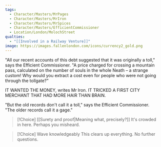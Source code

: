 ```yaml
---
tags:
  - Character/Masters/MrPages
  - Character/Masters/MrIron
  - Character/Masters/MrSpices
  - Character/Masters/EfficientCommissioner
  - Location/London/MolochStreet
qualties:
  - "[[Involved in a Railway Venture]]"
image: https://images.fallenlondon.com/icons/currency2_gold.png
---
```


"All our recent accounts of this debt suggested that it was originally a toll," says the Efficient Commissioner. "A price charged for crossing a mountain pass, calculated on the number of souls in the whole Neath – a strange custom! Why would you extract a cost even for people who were not going through the tollgate?"

IT WANTED THE MONEY, writes Mr Iron. IT TRICKED A FIRST CITY MERCHANT THAT HAD MORE HAIR THAN BRAIN.

"But the old records don't call it a toll," says the Efficient Commissioner. "The older records call it a gage."


> [!Choice] [[Surety and proof|Meaning what, precisely?]]
> It's crowded in here. Perhaps you misheard.

> [!Choice] Wave knowledgeably
> This clears up everything. No further questions.